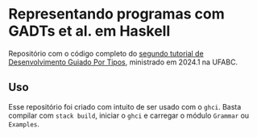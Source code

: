 # Representando programas com GADTs et al. em Haskell

Repositório com o código completo do [segundo tutorial de Desenvolvimento Guiado Por Tipos](https://medium.com/@pedro.moreno_3549/representando-programas-com-gadts-et-al-em-haskell-3c2cd8c83c92), ministrado em 2024.1 na UFABC.

## Uso
Esse repositório foi criado com intuito de ser usado com o `ghci`. Basta compilar com `stack build`, iniciar o `ghci` e carregar o módulo `Grammar` ou `Examples`.
